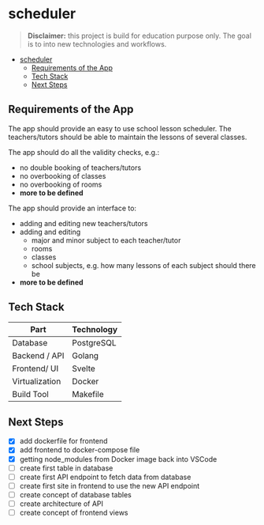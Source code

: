 # scheduler

> **Disclaimer:** this project is build for education purpose only.
> The goal is to into new technologies and workflows.

- [scheduler](#scheduler)
  - [Requirements of the App](#requirements-of-the-app)
  - [Tech Stack](#tech-stack)
  - [Next Steps](#next-steps)

## Requirements of the App

The app should provide an easy to use school lesson scheduler. The teachers/tutors should be able to maintain the lessons of several classes.

The app should do all the validity checks, e.g.:

- no double booking of teachers/tutors
- no overbooking of classes
- no overbooking of rooms
- **more to be defined**

The app should provide an interface to:

- adding and editing new teachers/tutors
- adding and editing
  - major and minor subject to each teacher/tutor
  - rooms
  - classes
  - school subjects, e.g. how many lessons of each subject should there be
- **more to be defined**

## Tech Stack

| Part           | Technology |
| -------------- | ---------- |
| Database       | PostgreSQL |
| Backend / API  | Golang     |
| Frontend/ UI   | Svelte     |
| Virtualization | Docker     |
| Build Tool     | Makefile   |

## Next Steps

- [x] add dockerfile for frontend
- [x] add frontend to docker-compose file
- [x] getting node_modules from Docker image back into VSCode
- [ ] create first table in database
- [ ] create first API endpoint to fetch data from database
- [ ] create first site in frontend to use the new API endpoint
- [ ] create concept of database tables
- [ ] create architecture of API
- [ ] create concept of frontend views
